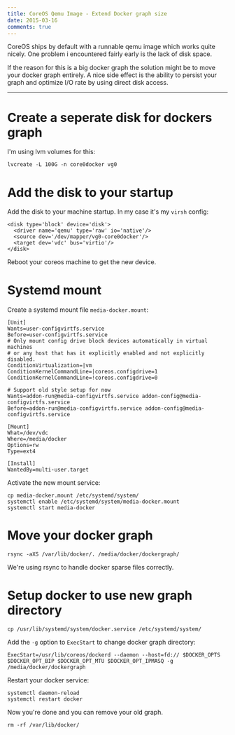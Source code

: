 ```yaml
---
title: CoreOS Qemu Image - Extend Docker graph size
date: 2015-03-16
comments: true
---
```


CoreOS ships by default with a runnable qemu image which works quite nicely. One problem i encountered fairly early is the lack of disk space.

If the reason for this is a big docker graph the solution might be to move your docker graph entirely. A nice side effect is the ability to persist your graph and optimize I/O rate by using direct disk access.

-------

# Create a seperate disk for dockers graph

I'm using lvm volumes for this:

```
lvcreate -L 100G -n core0docker vg0
```

# Add the disk to your startup

Add the disk to your machine startup. In my case it's my `virsh` config:

```
<disk type='block' device='disk'>
  <driver name='qemu' type='raw' io='native'/>
  <source dev='/dev/mapper/vg0-core0docker'/>
  <target dev='vdc' bus='virtio'/>
</disk>
```

Reboot your coreos machine to get the new device.

# Systemd mount

Create a systemd mount file `media-docker.mount`:

```
[Unit]
Wants=user-configvirtfs.service
Before=user-configvirtfs.service
# Only mount config drive block devices automatically in virtual machines
# or any host that has it explicitly enabled and not explicitly disabled.
ConditionVirtualization=|vm
ConditionKernelCommandLine=|coreos.configdrive=1
ConditionKernelCommandLine=!coreos.configdrive=0

# Support old style setup for now
Wants=addon-run@media-configvirtfs.service addon-config@media-configvirtfs.service
Before=addon-run@media-configvirtfs.service addon-config@media-configvirtfs.service

[Mount]
What=/dev/vdc
Where=/media/docker
Options=rw
Type=ext4

[Install]
WantedBy=multi-user.target
```

Activate the new mount service:

    cp media-docker.mount /etc/systemd/system/
    systemctl enable /etc/systemd/system/media-docker.mount
    systemctl start media-docker

# Move your docker graph

    rsync -aXS /var/lib/docker/. /media/docker/dockergraph/

We're using rsync to handle docker sparse files correctly.

# Setup docker to use new graph directory


    cp /usr/lib/systemd/system/docker.service /etc/systemd/system/


Add the `-g` option to `ExecStart` to change docker graph directory:


    ExecStart=/usr/lib/coreos/dockerd --daemon --host=fd:// $DOCKER_OPTS $DOCKER_OPT_BIP $DOCKER_OPT_MTU $DOCKER_OPT_IPMASQ -g /media/docker/dockergraph


Restart your docker service:

    systemctl daemon-reload
    systemctl restart docker


Now you're done and you can remove your old graph.


    rm -rf /var/lib/docker/